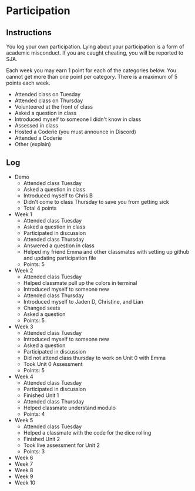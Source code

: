 Participation
=============

## Instructions ##

You log your own participation. Lying about your participation is a form of
academic misconduct. If you are caught cheating, you will be reported to SJA.

Each week you may earn 1 point for each of the categories below. You cannot get
more than one point per category. There is a maximum of 5 points each week.

+ Attended class on Tuesday
+ Attended class on Thursday
+ Volunteered at the front of class
+ Asked a question in class
+ Introduced myself to someone I didn't know in class
+ Assessed in class
+ Hosted a Coderie (you must announce in Discord)
+ Attended a Coderie
+ Other (explain)

## Log ##

- Demo
	+ Attended class Tuesday
	+ Asked a question in class
	+ Introduced myself to Chris B
	+ Didn't come to class Thursday to save you from getting sick
	+ Total 4 points
- Week 1
	+ Attended class Tuesday
	+ Asked a question in class
	+ Participated in discussion
	+ Attended class Thursday
	+ Answered a question in class
	+ Helped my friend Emma and other classmates with setting up github and updating
		participation file
	+ Points: 5
- Week 2
	+ Attended class Tuesday
	+ Helped classmate pull up the colors in terminal
	+ Introduced myself to someone new
	+ Attended class Thursday
	+ Introduced myself to Jaden D, Christine, and Lian
	+ Changed seats
	+ Asked a question
	+ Points: 5
- Week 3
	+ Attended class Tuesday
	+ Introduced myself to someone new
	+ Asked a question 
	+ Participated in discussion
	+ Did not attend class thursday to work on Unit 0 with Emma
	+ Took Unit 0 Assessment
	+ Points: 5
- Week 4
	+ Attended class Tuesday
	+ Participated in discussion
	+ Finished Unit 1
	+ Attended class Thursday
	+ Helped classmate understand modulo
	+ Points: 4
- Week 5
	+ Attended class Tuesday
	+ Helped a classmate with the code for the dice rolling
	+ Finished Unit 2
	+ Took live assessment for Unit 2
	+ Points: 3
- Week 6
- Week 7
- Week 8
- Week 9
- Week 10
